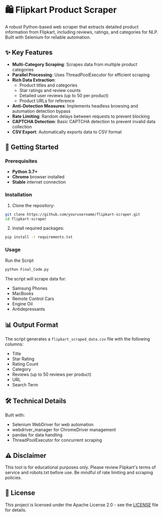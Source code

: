 # 🛍️ Flipkart Product Scraper
A robust Python-based web scraper that extracts detailed product information from Flipkart, including reviews, ratings, and categories for NLP. Built with Selenium for reliable automation.

## ✨ Key Features

- **Multi-Category Scraping**: Scrapes data from multiple product categories
- **Parallel Processing**: Uses ThreadPoolExecutor for efficient scraping
- **Rich Data Extraction**:
    - Product titles and categories
    - Star ratings and review counts
    - Detailed user reviews (up to 50 per product)
    - Product URLs for reference
- **Anti-Detection Measures**: Implements headless browsing and automation detection bypass
- **Rate Limiting**: Random delays between requests to prevent blocking
- **CAPTCHA Detection**: Basic CAPTCHA detection to prevent invalid data collection
- **CSV Export**: Automatically exports data to CSV format

## 🚀 Getting Started

### Prerequisites

- **Python 3.7+**
- **Chrome** browser installed
- **Stable** internet connection

### Installation

1. Clone the repository:
```bash
git clone https://github.com/yourusername/flipkart-scraper.git
cd flipkart-scraper
```

2. Install required packages:
```bash
pip install -r requirements.txt
```

### Usage

Run the Script

```bash 
python Final_Code.py
```

The script will scrape data for:

- Samsung Phones  
- MacBooks  
- Remote Control Cars  
- Engine Oil  
- Antidepressants

## 📊 Output Format
The script generates a `flipkart_scraped_data.csv` file with the following columns:

- Title
- Star Rating
- Rating Count
- Category
- Reviews (up to 50 reviews per product)
- URL
- Search Term

## 🛠️ Technical Details

Built with:

- Selenium WebDriver for web automation
- webdriver_manager for ChromeDriver management
- pandas for data handling
- ThreadPoolExecutor for concurrent scraping

## ⚠️ Disclaimer

This tool is for educational purposes only. Please review Flipkart's terms of service and robots.txt before use. Be mindful of rate limiting and scraping policies.

## 📝 License

This project is licensed under the Apache License 2.0 - see the [LICENSE](LICENSE) file for details.
